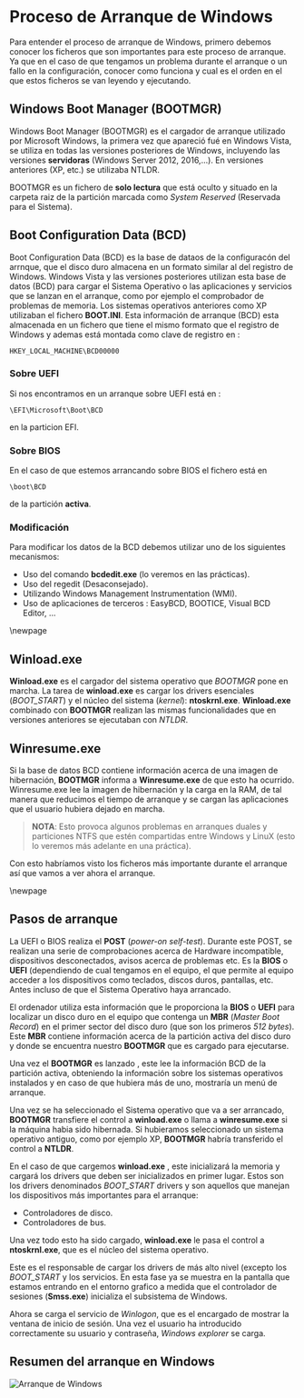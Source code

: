 # Proceso de Arranque de Windows

Para entender el proceso de arranque de Windows, primero debemos conocer los ficheros que son importantes para este proceso de arranque. Ya que en el caso de que tengamos un problema durante el arranque o un fallo en la configuración, conocer como funciona y cual es el orden en el que estos ficheros se van leyendo y ejecutando.

## Windows Boot Manager (BOOTMGR)

Windows Boot Manager (BOOTMGR) es el cargador de arranque utilizado por Microsoft Windows, la primera vez que apareció fué en Windows Vista, se utiliza en todas las versiones posteriores de Windows, incluyendo las versiones **servidoras** (Windows Server 2012, 2016,...). En versiones anteriores (XP, etc.) se utilizaba NTLDR.

BOOTMGR es un fichero de **solo lectura** que está oculto y situado en la carpeta raiz de la partición marcada como *System Reserved* (Reservada para el Sistema).

## Boot Configuration Data (BCD)

Boot Configuration Data (BCD) es la base de dataos de la configuracón del arrnque, que el disco duro almacena en un formato similar al del registro de Windows.  Windows Vista y las versiones posteriores utilizan esta base de datos (BCD) para cargar el Sistema Operativo o las aplicaciones y servicios que se lanzan en el arranque, como por ejemplo el comprobador de problemas de memoria. Los sistemas operativos anteriores como XP utilizaban el fichero **BOOT.INI**. Esta información de arranque (BCD) esta almacenada en un fichero que tiene el mismo formato que el registro de Windows y ademas está montada como clave de registro en :

```shell
HKEY_LOCAL_MACHINE\BCD00000
```

### Sobre UEFI

Si nos encontramos en un arranque sobre UEFI está en :

```shell
\EFI\Microsoft\Boot\BCD 
```
en la particion EFI.

### Sobre BIOS

En el caso de que estemos arrancando sobre BIOS el fichero está en 

```shell
\boot\BCD 
```

de la partición **activa**.

### Modificación

Para modificar los datos de la BCD debemos utilizar uno de los siguientes mecanismos:

* Uso del comando **bcdedit.exe** (lo veremos en las prácticas).
* Uso del regedit (Desaconsejado).
* Utilizando Windows Management Instrumentation (WMI).
* Uso de aplicaciones de terceros : EasyBCD, BOOTICE, Visual BCD Editor, ...

\newpage 

## Winload.exe 

**Winload.exe** es el cargador del sistema operativo que *BOOTMGR* pone en marcha. La tarea de **winload.exe** es cargar los drivers esenciales (*BOOT_START*) y el núcleo del sistema (*kernel*): **ntoskrnl.exe**. **Winload.exe** combinado con **BOOTMGR** realizan las mismas funcionalidades que en versiones anteriores se ejecutaban con *NTLDR*.

## Winresume.exe

Si la base de datos BCD contiene información acerca de una imagen de hibernación, **BOOTMGR** informa a **Winresume.exe** de que esto ha ocurrido. Winresume.exe lee la imagen de hibernación y la carga en la RAM, de tal manera que reducimos el tiempo de arranque y se cargan las aplicaciones que el usuario hubiera dejado en marcha.

> **NOTA**: Esto provoca algunos problemas en arranques duales y particiones NTFS que estén compartidas entre Windows y LinuX (esto lo veremos más adelante en una práctica).

Con esto habríamos visto los ficheros más importante durante el arranque así que vamos a ver ahora el arranque.

\newpage 

## Pasos de arranque

La UEFI o BIOS realiza el **POST** (*power-on self-test*). Durante este POST, se realizan una serie de comprobaciones acerca de Hardware incompatible, dispositivos desconectados, avisos acerca de problemas etc. Es la **BIOS** o **UEFI** (dependiendo de cual tengamos en el equipo, el que permite al equipo acceder a los dispositivos como teclados, discos duros, pantallas, etc. Antes incluso de que el Sistema Operativo haya arrancado.

El ordenador utiliza esta información que le proporciona la **BIOS** o **UEFI** para localizar un disco duro en el equipo que contenga un **MBR** (*Master Boot Record*) en el primer sector del disco duro (que son los primeros *512 bytes*). Este **MBR** contiene información acerca de la partición activa del disco duro y donde se encuentra nuestro **BOOTMGR** que es cargado para ejecutarse.

Una vez el **BOOTMGR** es lanzado , este lee la información BCD de la partición activa, obteniendo la información sobre los sistemas operativos instalados y en caso de que hubiera más de uno, mostraría un menú de arranque.

Una vez se ha seleccionado el Sistema operativo que va a ser arrancado, **BOOTMGR** transfiere el control a **winload.exe** o llama a **winresume.exe** si la máquina habia sido hibernada. Si hubieramos seleccionado un sistema operativo antiguo, como por ejemplo XP, **BOOTMGR** habría transferido el control a **NTLDR**.

En el caso de que cargemos **winload.exe** , este inicializará la memoria y cargará los drivers que deben ser inicializados en primer lugar. Estos son los drivers denominados *BOOT_START* drivers y son aquellos que manejan los dispositivos más importantes para el arranque:

* Controladores de disco.
* Controladores de bus.

Una vez todo esto ha sido cargado, **winload.exe** le pasa el control a **ntoskrnl.exe**, que es el núcleo del sistema operativo.

Este es el responsable de cargar los drivers de más alto nivel (excepto los *BOOT_START* y los servicios. En esta fase ya se muestra en la pantalla que estamos entrando en el entorno grafico a medida que el controlador de sesiones (**Smss.exe**) inicializa el subsistema de Windows.

Ahora se carga el servicio de *Winlogon*, que es el encargado de mostrar la ventana de inicio de sesión. Una vez el usuario ha introducido correctamente su usuario y contraseña, *Windows explorer* se carga.

## Resumen del arranque en Windows

![Arranque de Windows](Gestores_de_Arranque/imgs/draw_ArranqueWindows.png "Arranque de Windows")

